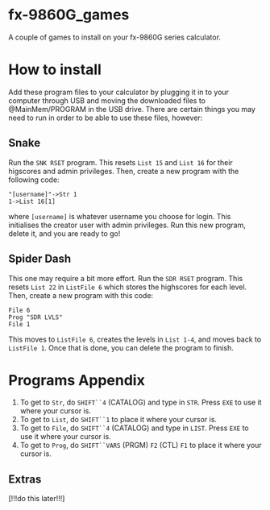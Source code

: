 # fx-9860G_games

A couple of games to install on your fx-9860G series calculator.

# How to install

Add these program files to your calculator by plugging it in to your computer through USB and moving the downloaded files to @MainMem/PROGRAM in the USB drive. There are certain things you may need to run in order to be able to use these files, however:

## Snake

Run the `SNK RSET` program. This resets `List 15` and `List 16` for their higscores and admin privileges. Then, create a new program with the following code:

```
"[username]"->Str 1
1->List 16[1]
```
where `[username]` is whatever username you choose for login. This initialises the creator user with admin privileges. Run this new program, delete it, and you are ready to go!

## Spider Dash

This one may require a bit more effort. Run the `SDR RSET` program. This resets `List 22` in `ListFile 6` which stores the highscores for each level. Then, create a new program with this code:

```
File 6
Prog "SDR LVLS"
File 1
```

This moves to `ListFile 6`, creates the levels in `List 1-4`, and moves back to `ListFile 1`. Once that is done, you can delete the program to finish.

# Programs Appendix

1. To get to `Str`, do `SHIFT``4` (CATALOG) and type in `STR`. Press `EXE` to use it where your cursor is.
2. To get to `List`, do `SHIFT``1` to place it where your cursor is.
3. To get to `File`, do `SHIFT``4` (CATALOG) and type in `LIST`. Press `EXE` to use it where your cursor is.
4. To get to `Prog`, do `SHIFT``VARS` (PRGM) `F2` (CTL) `F1` to place it where your cursor is.

## Extras

[!!!do this later!!!]
